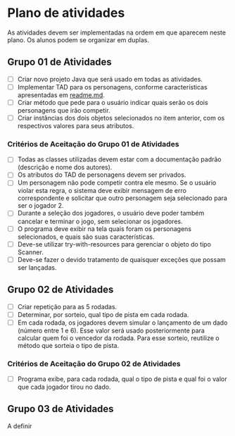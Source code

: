 # Plano de atividades 

As atividades devem ser implementadas na ordem em que aparecem neste plano. Os alunos podem se organizar em duplas.

## Grupo 01 de Atividades 

- [ ] Criar novo projeto Java que será usado em todas as atividades.
- [ ] Implementar TAD para os personagens, conforme características apresentadas em [readme.md](./readme.md). 
- [ ] Criar método que pede para o usuário indicar quais serão os dois personagens que irão competir.
- [ ] Criar instâncias dos dois objetos selecionados no item anterior, com os respectivos valores para seus atributos.

### Critérios de Aceitação do Grupo 01 de Atividades 

- [ ] Todas as classes utilizadas devem estar com a documentação padrão (descrição e nome dos autores).
- [ ] Os atributos do TAD de personagens devem ser privados.
- [ ] Um personagem não pode competir contra ele mesmo. Se o usuário violar esta regra, o sistema deve exibir mensagem de erro correspondente e solicitar que outro personagem seja selecionado para ser o jogador 2.
- [ ] Durante a seleção dos jogadores, o usuário deve poder também cancelar e terminar o jogo, sem selecionar os jogadores.   
- [ ] O programa deve exibir na tela quais foram os personagens selecionados, e quais são suas características.
- [ ] Deve-se utilizar try-with-resources para gerenciar o objeto do tipo Scanner.
- [ ] Deve-se fazer o devido tratamento de quaisquer exceções que possam ser lançadas. 

## Grupo 02 de Atividades 
- [ ] Criar repetição para as 5 rodadas.
- [ ] Determinar, por sorteio, qual tipo de pista em cada rodada.
- [ ] Em cada rodada, os jogadores devem simular o lançamento de um dado (número entre 1 e 6). Esse valor será usado posteriormente para calcular quem foi o vencedor da rodada. Para esse sorteio, reutilize o método que sorteia o tipo de pista.

### Critérios de Aceitação do Grupo 02 de Atividades 
- [ ] Programa exibe, para cada rodada, qual o tipo de pista e qual foi o valor que cada jogador tirou no dado.

## Grupo 03 de Atividades
A definir
